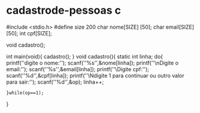 # cadastrode-pessoas c
#include <stdio.h>
#define size 200
char nome[SIZE] [50];
char email[SIZE] [50];
int cpf[SIZE];

void cadastro();

int main(void){
  cadastro();
}
void cadastro(){
    static int linha;
    do{
     printf(''digite o nome:'');
     scanf(''%s'',&nome[linha]);
     printf(''\nDigite o email:'');
     scanf(''%s'',&email[linha]);
     printf(''\Digite cpf:'');
     scanf(''%d'',&cpf[linha]);
     printf(''\Ndigite 1 para continuar ou outro valor para sair:'');
     scanf(''%d'',&op);
     linha++;

    }while(op==1);
}
